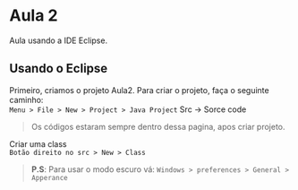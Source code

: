 # Aula 2
Aula usando a IDE Eclipse.

## Usando o Eclipse

Primeiro, criamos o projeto Aula2. Para criar o projeto, faça o seguinte caminho:<br>
`
Menu > File > New > Project > Java Project
`
Src -> Sorce code
> Os códigos estaram sempre dentro dessa pagina, apos criar projeto.

Criar uma class <br>
`
Botão direito no src > New > Class 
`

> **P.S**: Para usar o modo escuro vá:
> ` Windows > preferences > General > Apperance `

